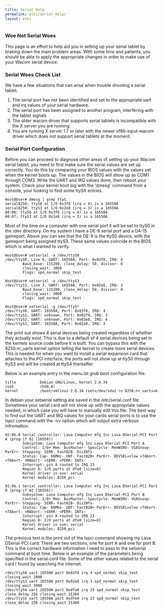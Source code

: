 ```yaml
---
title: Serial Help
permalink: wiki/Serial_Help/
layout: wiki
---
```


### Woe Not Serial Woes

This page is an effort to help aid you in setting up your serial tablet
by braking down the main problem areas. With some time and patients, you
should be able to apply the appropriate changes in order to make use of
your Wacom serial device.

### Serial Woes Check List

We have a few situations that can arise when trouble shooting a serial
tablet.

1.  The serial port has not been identified and set to the appropriate
    uart and irq values of your serial hardware.
2.  The serial port has been assigned to another program, interfering
    with the tablet signals
3.  The older wacom driver that supports serial tablets is incompatible
    with the X server you are running
4.  You are running X server 1.7 or later with the newer
    xf86-input-wacom driver which does not support serial tablets at the
    moment.

### Serial Port Configuration

Before you can proceed to diagnose other areas of setting up your Wacom
serial tablet, you need to first make sure the serial values are set up
correctly. You do this by comparing your BIOS values with the values set
when the kernel boots up. The values in the BIOS will show up as COM1
through COM3. Write the UART and IRQ values done, then reboot your
system. Check your kernel boot log with the 'dmesg' command from a
console, your looking to find some ttySX entries.

    Host@User# dmesg | grep ttyS
    serial8250: ttyS0 at I/O 0x3f8 (irq = 4) is a 16550A
    serial8250: ttyS3 at I/O 0x2e8 (irq = 3) is a 16550A
    00:06: ttyS0 at I/O 0x3f8 (irq = 4) is a 16550A
    00:07: ttyS3 at I/O 0x2e8 (irq = 3) is a 16550A

Most of the time on a computer with one serial port it will be set to
ttyS0 in the /dev directory. On my system I have a DE-9 serial port and
a DA-15 gameport. Above you can see that the DE-9 is the ttyS0 device,
with the gameport being assigned ttyS3. These same values coincide in
the BIOS which is what I wanted to verify.

    Host@User# setserial -a /dev/ttyS0
    /dev/ttyS0, Line 0, UART: 16550A, Port: 0x03f8, IRQ: 4
            Baud_base: 115200, close_delay: 50, divisor: 0
            closing_wait: 3000
            Flags: spd_normal skip_test

    Host@User# setserial -a /dev/ttyS3
    /dev/ttyS3, Line 3, UART: 16550A, Port: 0x02e8, IRQ: 3
            Baud_base: 115200, close_delay: 50, divisor: 0
            closing_wait: 3000
            Flags: spd_normal skip_test

    Host@User# setserial -g /dev/ttyS*
    /dev/ttyS0, UART: 16550A, Port: 0x03f8, IRQ: 4
    /dev/ttyS1, UART: unknown, Port: 0x02f8, IRQ: 3
    /dev/ttyS2, UART: unknown, Port: 0x03e8, IRQ: 4
    /dev/ttyS3, UART: 16550A, Port: 0x02e8, IRQ: 3

The print out shows 4 serial devices being created regardless of whether
they actually exist. This is due to a default of 4 serial devices being
set in the kernels source code before it is built. You can bypass this
with the 8250.nr\_uarts kernel option telling the kernel to create more
serial devices. This is needed for when you want to install a serial
expansion card that attaches to the PCI interface, the ports will not
show up at ttyS0 through ttyS3 and will be created at ttyS4 thereafter.

Below is an example entry in the menu.lst grub boot configuration file.

    title           Debian GNU/Linux, kernel 2.6.34
    root            (hd0,0)
    kernel          /boot/vmlinuz-2.6.34 root=/dev/sda1 ro 8250.nr_uarts=6

In debian your setserial setting are saved in the /etc/serial.conf file.
Sometimes your serial card will not show up with the appropriate values
needed, in which case you will have to manually edit this file. The best
way to find out the UART and IRQ values for your cards serial ports is
to use the lspci command with the -vv option which will output extra
verbose infromation.

    02:0b.0 Serial controller: Lava Computer mfg Inc Lava DSerial-PCI Port A (prog-if 02 [16550])
            Subsystem: Lava Computer mfg Inc Lava DSerial-PCI Port A
            Control: I/O+ Mem- BusMaster- SpecCycle- MemWINV- VGASnoop- ParErr- Stepping- SERR- FastB2B- DisINTx-
            Status: Cap- 66MHz- UDF- FastB2B+ ParErr- DEVSEL=slow >TAbort- <TAbort- <MAbort- >SERR- <PERR- INTx-
            Interrupt: pin A routed to IRQ 23
            Region 0: I/O ports at dfa8 [size=8]
            Kernel driver in use: serial
            Kernel modules: 8250_pci

    02:0b.1 Serial controller: Lava Computer mfg Inc Lava DSerial-PCI Port B (prog-if 02 [16550])
            Subsystem: Lava Computer mfg Inc Lava DSerial-PCI Port B
            Control: I/O+ Mem- BusMaster- SpecCycle- MemWINV- VGASnoop- ParErr- Stepping- SERR- FastB2B- DisINTx-
            Status: Cap- 66MHz- UDF- FastB2B+ ParErr- DEVSEL=slow >TAbort- <TAbort- <MAbort- >SERR- <PERR- INTx-
            Interrupt: pin A routed to IRQ 23
            Region 0: I/O ports at dfe0 [size=8]
            Kernel driver in use: serial
            Kernel modules: 8250_pci

The previous text is the print out of the lspci command showing my Lava
DSerial-PCI card. There are two sections, one for port A and one for
port B. This is the correct hardware information I need to pass to the
setserial command at boot time. Below is an example of the parameters
being specified in the serial.conf file. Some of the other values
related to the serial card I found by searching the internet.

    /dev/ttyS0 uart 16550A port 0x03f8 irq 4 spd_normal skip_test closing_wait 3000
    /dev/ttyS3 uart 16550A port 0x02e8 irq 3 spd_normal skip_test closing_wait 3000
    /dev/ttyS4 uart 16550A port 0xdfa8 irq 23 spd_normal skip_test close_delay 256 closing_wait 15360
    /dev/ttyS5 uart 16550A port 0xdfe0 irq 23 spd_normal skip_test close_delay 256 closing_wait 15360
